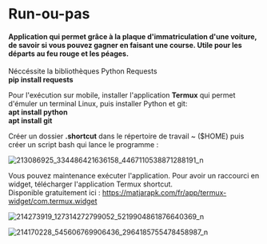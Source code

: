 # Run-ou-pas

<h4>Application qui permet grâce à la plaque d'immatriculation d'une voiture, de savoir si vous pouvez gagner en faisant une course. Utile pour les départs au feu rouge et les péages.</h4>

Néccéssite la bibliothèques Python Requests</br>
        <b>pip install requests</b>

Pour l'exécution sur mobile, installer l'application <b>Termux</b> qui permet d'émuler un terminal Linux, puis installer Python et git:</br>
	<b>apt install python</b></br>
	<b>apt install git</b></br>
	
Créer un dossier <b>.shortcut</b> dans le répertoire de travail ~ ($HOME) puis créer un script bash qui lance le programme :

![213086925_334486421636158_4467110538871288191_n](https://user-images.githubusercontent.com/34254490/125056182-4283e600-e0a8-11eb-99a5-38db292af786.jpg)


Vous pouvez maintenance exécuter l'application. Pour avoir un raccourci en widget, télécharger l'application Termux shortcut.</br>
Disponible gratuitement ici : https://matjarapk.com/fr/app/termux-widget/com.termux.widget

![214273919_127314272799052_5219904861876640369_n](https://user-images.githubusercontent.com/34254490/125052184-fa62c480-e0a3-11eb-8c90-fe87937776fc.jpg)


![214170228_545606769906436_2964185755478458987_n](https://user-images.githubusercontent.com/34254490/125052196-fdf64b80-e0a3-11eb-8f02-086599c78465.jpg)
